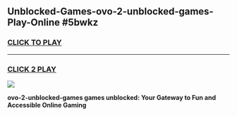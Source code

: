 
## Unblocked-Games-ovo-2-unblocked-games-Play-Online #5bwkz
<h3>
<a href="https://news.freeplayer.one?title=ovo-2-unblocked-games&ref=3">CLICK TO PLAY</a></h3>
<hr>

<h3>
<a href="https://news.freeplayer.one?title=ovo-2-unblocked-games&ref=3">CLICK 2 PLAY</a>
  
</h3>

<a href="https://news.freeplayer.one?title=ovo-2-unblocked-games&ref=3"><img src="https://clearcache.store/games.png"></a>


**ovo-2-unblocked-games games unblocked: Your Gateway to Fun and Accessible Online Gaming**
